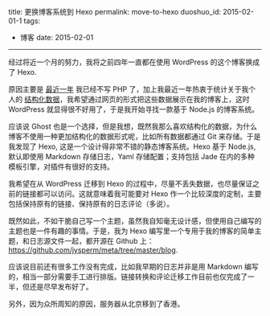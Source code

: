 title: 更换博客系统到 Hexo
permalink: move-to-hexo
duoshuo_id: 2015-02-01-1
tags:
  - 博客
date: 2015-02-01
---

经过将近一个月的努力，我将之前四年一直都在使用 WordPress 的这个博客换成了 Hexo.

原因主要是 [最近一年](/2015/01/1976) 我已经不写 PHP 了，加上我最近一年热衷于统计关于我个人的 [结构化数据](https://github.com/jysperm/meta)，我希望通过网页的形式把这些数据展示在我的博客上，这时 WordPress 就显得很不好用了，于是我开始寻找一款基于 Node.js 的博客系统。

应该说 Ghost 也是一个选择，但是我想，既然我那么喜欢结构化的数据，为什么博客不使用一种更加结构化的数据形式呢，比如所有数据都通过 Git 来存储。于是我发现了 Hexo, 这是一个设计得非常不错的静态博客系统。Hexo 基于 Node.js, 默认即使用 Markdown 存储日志，Yaml 存储配置；支持包括 Jade 在内的多种模板引擎，对插件有很好的支持。

我希望在从 WordPress 迁移到 Hexo 的过程中，尽量不丢失数据，也尽量保证之前的链接都可以访问。这就意味着我可能要对 Hexo 作一个比较深度的定制，主要包括保持原有的链接、保持原有的日志评论（多说）。

既然如此，不如干脆自己写一个主题，虽然我自知毫无设计感，但使用自己编写的主题也是一件有趣的事情。于是，我为 Hexo 编写里一个专用于我的博客的简单主题，和日志源文件一起，都开源在 Github 上：<https://github.com/jysperm/meta/tree/master/blog>.

应该说目前还有很多工作没有完成，比如我早期的日志并非是用 Markdown 编写的，相当一部分需要手工进行排版。链接转换和评论迁移工作目前也仅完成了一半，但还是尽早发布好了。

另外，因为众所周知的原因，服务器从北京移到了香港。
